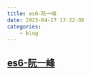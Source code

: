 ```yaml
---
title: es6-阮一峰
date: 2023-04-27 17:22:00
categories:
    - blog
---
```


## [es6-阮一峰](https://es6.ruanyifeng.com/)
